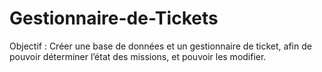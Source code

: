 # Gestionnaire-de-Tickets


Objectif : Créer une base de données et un gestionnaire de ticket, afin de pouvoir déterminer l’état des missions, et pouvoir les modifier.
